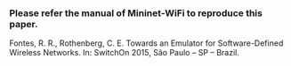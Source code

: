 ### Please refer the manual of Mininet-WiFi to reproduce this paper.

Fontes, R. R., Rothenberg, C. E. Towards an Emulator for Software-Defined Wireless Networks. In: SwitchOn 2015, São Paulo – SP – Brazil.
